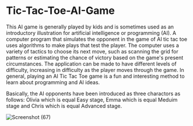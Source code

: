 # Tic-Tac-Toe-AI-Game

This AI game is generally played by kids and is sometimes used as an introductory illustration for artificial intelligence or programming (AI). A computer program that simulates the opponent in the game of AI tic tac toe uses algorithms to make plays that test the player. The computer uses a variety of tactics to choose its next move, such as scanning the grid for patterns or estimating the chance of victory based on the game's present circumstances. The application can be made to have different levels of difficulty, increasing in difficulty as the player moves through the game. In general, playing an AI Tic Tac Toe game is a fun and interesting method to learn about programming and AI ideas.

Basically, the AI opponents have been introduced as three charactors as follows: Olivia which is equal Easy stage, Emma which is equal Meduim stage and Chris which is equal Advanced stage.




![Screenshot (67)](https://user-images.githubusercontent.com/126001790/232905506-fc7e5aa5-b136-47d5-9583-f56c447608b7.png)

